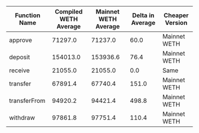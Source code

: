 | Function Name | Compiled WETH Average | Mainnet WETH Average | Delta in Average | Cheaper Version  |
|---------------|------------------------|----------------------|------------------|------------------|
| approve       | 71297.0                | 71237.0              | 60.0             | Mainnet WETH     |
| deposit       | 154013.0               | 153936.6             | 76.4             | Mainnet WETH     |
| receive       | 21055.0                | 21055.0              | 0.0              | Same             |
| transfer      | 67891.4                | 67740.4              | 151.0            | Mainnet WETH     |
| transferFrom  | 94920.2                | 94421.4              | 498.8            | Mainnet WETH     |
| withdraw      | 97861.8                | 97751.4              | 110.4            | Mainnet WETH     |
